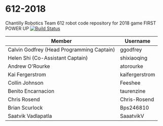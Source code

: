 # 612-2018
Chantilly Robotics Team 612 robot code repository for 2018 game FIRST POWER UP [![Build Status](https://travis-ci.org/ggodfrey/612-2018.svg?branch=master)](https://travis-ci.org/ggodfrey/612-2018)

|Member                                   |Username         |
|-----------------------------------------|-----------------|
|Calvin Godfrey (Head Programming Captain)            |ggodfrey         |
|Helen Shi (Co-Assistant Captain) |shixiaoqing|
|Andrew O'Rourke |atorourke|
|Kai Fergerstrom            |kaifergerstrom         |
|Collin Johnson                           |Feeshee|
|Benito Encarnacion                       |taurenzine       |
|Chris Rosend                             |Chris-Rosend|
|Brian Scurlock                           |Bps246810        |
|Saatvik Vadlapatla                       |SaaatvikV        |
